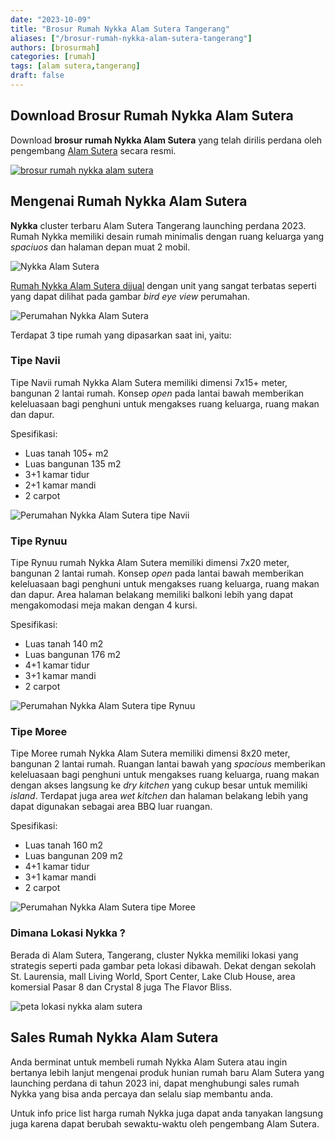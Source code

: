 ```yaml
---
date: "2023-10-09"
title: "Brosur Rumah Nykka Alam Sutera Tangerang"
aliases: ["/brosur-rumah-nykka-alam-sutera-tangerang"]
authors: [brosurmah]
categories: [rumah]
tags: [alam sutera,tangerang]
draft: false
---
```


## Download Brosur Rumah Nykka Alam Sutera
Download **brosur rumah Nykka Alam Sutera** yang telah dirilis perdana oleh pengembang [Alam Sutera](https://alam-sutera.com#?) secara resmi. 

[![brosur rumah nykka alam sutera](brosur-rumah-nykka-alam-sutera.webp)](https://drive.google.com/drive/folders/1o3JRMnOgyZipp7tMX12Hdrqfi_eq3bff?usp=share_link#?)

## Mengenai Rumah Nykka Alam Sutera
**Nykka** cluster terbaru Alam Sutera Tangerang launching perdana 2023. Rumah Nykka memiliki desain rumah minimalis dengan ruang keluarga yang *spaciuos* dan halaman depan muat 2 mobil.

![Nykka Alam Sutera](nykka-alam-sutera.webp)

[Rumah Nykka Alam Sutera dijual](https://investproperti.com/nykka-alam-sutera-tangerang-rumah-baru-sutera-narada/) dengan unit yang sangat terbatas seperti yang dapat dilihat pada gambar *bird eye view* perumahan.

![Perumahan Nykka Alam Sutera](perumahan-nykka-alam-sutera.webp)

Terdapat 3 tipe rumah yang dipasarkan saat ini, yaitu:
### Tipe Navii
Tipe Navii rumah Nykka Alam Sutera memiliki dimensi 7x15+ meter, bangunan 2 lantai rumah. Konsep *open* pada lantai bawah memberikan keleluasaan bagi penghuni untuk mengakses ruang keluarga, ruang makan dan dapur.

Spesifikasi:
- Luas tanah 105+ m2
- Luas bangunan 135 m2
- 3+1 kamar tidur
- 2+1 kamar mandi
- 2 carpot

![Perumahan Nykka Alam Sutera tipe Navii](rumah-nykka-alam-sutera-tipe-navii.webp)

### Tipe Rynuu

Tipe Rynuu rumah Nykka Alam Sutera memiliki dimensi 7x20 meter, bangunan 2 lantai rumah. Konsep *open* pada lantai bawah memberikan keleluasaan bagi penghuni untuk mengakses ruang keluarga, ruang makan dan dapur. Area halaman belakang memiliki balkoni lebih yang dapat mengakomodasi meja makan dengan 4 kursi.

Spesifikasi:
- Luas tanah 140 m2
- Luas bangunan 176 m2
- 4+1 kamar tidur
- 3+1 kamar mandi
- 2 carpot

![Perumahan Nykka Alam Sutera tipe Rynuu](rumah-nykka-alam-sutera-tipe-rynuu.webp)

### Tipe Moree

Tipe Moree rumah Nykka Alam Sutera memiliki dimensi 8x20 meter, bangunan 2 lantai rumah. Ruangan lantai bawah yang *spacious* memberikan keleluasaan bagi penghuni untuk mengakses ruang keluarga, ruang makan dengan akses langsung ke *dry kitchen* yang cukup besar untuk memiliki *island*. Terdapat juga area *wet kitchen* dan halaman belakang lebih yang dapat digunakan sebagai area BBQ luar ruangan.

Spesifikasi:
- Luas tanah 160 m2
- Luas bangunan 209 m2
- 4+1 kamar tidur
- 3+1 kamar mandi
- 2 carpot

![Perumahan Nykka Alam Sutera tipe Moree](rumah-nykka-alam-sutera-tipe-moree.webp)

### Dimana Lokasi Nykka ?
Berada di Alam Sutera, Tangerang, cluster Nykka memiliki lokasi yang strategis seperti pada gambar peta lokasi dibawah. Dekat dengan sekolah St. Laurensia, mall Living World, Sport Center, Lake Club House, area komersial Pasar 8 dan Crystal 8 juga The Flavor Bliss.

![peta lokasi nykka alam sutera](peta-lokasi-nykka-alam-sutera.webp)


## Sales Rumah Nykka Alam Sutera
Anda berminat untuk membeli rumah Nykka Alam Sutera atau ingin bertanya lebih lanjut mengenai produk hunian rumah baru Alam Sutera yang launching perdana di tahun 2023 ini, dapat menghubungi sales rumah Nykka yang bisa anda percaya dan selalu siap membantu anda.

Untuk info price list harga rumah Nykka juga dapat anda tanyakan langsung juga karena dapat berubah sewaktu-waktu oleh pengembang Alam Sutera.

